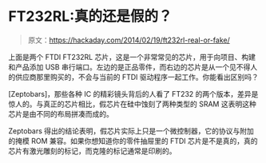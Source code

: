 # FT232RL:真的还是假的？

> 原文：<https://hackaday.com/2014/02/19/ft232rl-real-or-fake/>

上面是两个 FTDI FT232RL 芯片，这是一个非常常见的芯片，用于向项目、构建和产品添加 USB 串行端口。左边的是正品零件，而右边的芯片是从一个见不得人的供应商那里购买的，不会与当前的 FTDI 驱动程序一起工作。你能看出区别吗？

[Zeptobars]，那些各种 IC 的精彩镜头背后的人看了 FT232 的两个版本，差异是惊人的。与真正的芯片相比，假芯片在硅中蚀刻了两种类型的 SRAM 这表明这种芯片是由不同的布局拼凑而成的。

Zeptobars 得出的结论表明，假芯片实际上只是一个微控制器，它的协议与附加的掩模 ROM 兼容。如果你想知道你的零件抽屉里的 FTDI 芯片是不是真的，真的芯片有激光雕刻的标记，而克隆的标记通常是印刷的。